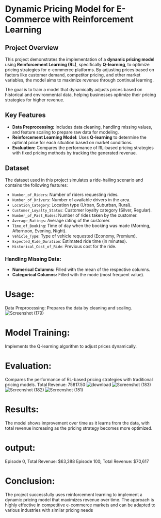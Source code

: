  # Dynamic Pricing Model for E-Commerce with Reinforcement Learning
## Project Overview
This project demonstrates the implementation of a **dynamic pricing model** using **Reinforcement Learning (RL)**, specifically **Q-learning**, to optimize pricing strategies for e-commerce platforms. By adjusting prices based on factors like customer demand, competitor pricing, and other market variables, the model aims to maximize revenue through continual learning.

The goal is to train a model that dynamically adjusts prices based on historical and environmental data, helping businesses optimize their pricing strategies for higher revenue.

## Key Features
- **Data Preprocessing:** Includes data cleaning, handling missing values, and feature scaling to prepare raw data for modeling.
- **Reinforcement Learning Model:** Uses **Q-learning** to determine the optimal price for each situation based on market conditions.
- **Evaluation:** Compares the performance of RL-based pricing strategies with fixed pricing methods by tracking the generated revenue.
 
 
## Dataset
The dataset used in this project simulates a ride-hailing scenario and contains the following features:
- `Number_of_Riders`: Number of riders requesting rides.
- `Number_of_Drivers`: Number of available drivers in the area.
- `Location_Category`: Location type (Urban, Suburban, Rural).
- `Customer_Loyalty_Status`: Customer loyalty category (Silver, Regular).
- `Number_of_Past_Rides`: Number of rides taken by the customer.
- `Average_Ratings`: Average rating of the customer.
- `Time_of_Booking`: Time of day when the booking was made (Morning, Afternoon, Evening, Night).
- `Vehicle_Type`: Type of vehicle requested (Economy, Premium).
- `Expected_Ride_Duration`: Estimated ride time (in minutes).
- `Historical_Cost_of_Ride`: Previous cost for the ride.

### Handling Missing Data:
- **Numerical Columns:** Filled with the mean of the respective columns.
- **Categorical Columns:** Filled with the mode (most frequent value).

# Usage:
Data Preprocessing: Prepares the data by cleaning and scaling.
![Screenshot (179)](https://github.com/user-attachments/assets/b5013afb-cba8-4f70-9980-36f58fc83100)

# Model Training:  
Implements the Q-learning algorithm to adjust prices dynamically.
# Evaluation:
Compares the performance of RL-based pricing strategies with traditional pricing models.
Total Revenue: 75817.50
![download](https://github.com/user-attachments/assets/7dbcb05a-99ed-4d29-92e8-69e4345254f3)
![Screenshot (183)](https://github.com/user-attachments/assets/6b5bec62-d4c9-4233-9fc5-1b5f065dd616)
![Screenshot (182)](https://github.com/user-attachments/assets/6b139ec7-4b28-4a74-a328-e9030ddcfee8)
![Screenshot (181)](https://github.com/user-attachments/assets/9a715012-e1a2-4858-978d-c37b6ba800a4)


# Results:
The model shows improvement over time as it learns from the data, with total revenue increasing as the pricing strategy becomes more optimized. 
# output: 
Episode 0, Total Revenue: $63,388
Episode 100, Total Revenue: $70,617



# Conclusion:
The project successfully uses reinforcement learning to implement a dynamic pricing model that maximizes revenue over time. The approach is highly effective in competitive e-commerce markets and can be adapted to various industries with similar pricing needs

